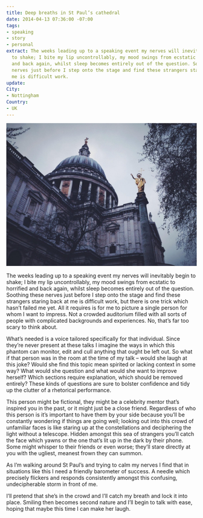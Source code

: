 ```yaml
---
title: Deep breaths in St Paul’s cathedral
date: 2014-04-13 07:36:00 -07:00
tags:
- speaking
- story
- personal
extract: The weeks leading up to a speaking event my nerves will inevitably begin
  to shake; I bite my lip uncontrollably, my mood swings from ecstatic to horrified
  and back again, whilst sleep becomes entirely out of the question. Soothing these
  nerves just before I step onto the stage and find these strangers staring back at
  me is difficult work.
update: 
City:
- Nottingham
Country:
- UK
---
```


![St Paul’s cathedral](/uploads/st-pauls.jpg)

The weeks leading up to a speaking event my nerves will inevitably begin to shake; I bite my lip uncontrollably, my mood swings from ecstatic to horrified and back again, whilst sleep becomes entirely out of the question. Soothing these nerves just before I step onto the stage and find these strangers staring back at me is difficult work, but there is one trick which hasn’t failed me yet. All it requires is for me to picture a single person for whom I want to impress. Not a crowded auditorium filled with all sorts of people with complicated backgrounds and experiences. No, that’s far too scary to think about.

What’s needed is a voice tailored specifically for that individual. Since they’re never present at these talks I imagine the ways in which this phantom can monitor, edit and cull anything that ought be left out. So what if that person was in the room at the time of my talk – would she laugh at this joke? Would she find this topic mean spirited or lacking context in some way? What would she question and what would she want to improve herself? Which sections require explanation, which should be removed entirely? These kinds of questions are sure to bolster confidence and tidy up the clutter of a rhetorical performance.

This person might be fictional, they might be a celebrity mentor that’s inspired you in the past, or it might just be a close friend. Regardless of who this person is it’s important to have them by your side because you’ll be constantly wondering if things are going well; looking out into this crowd of unfamiliar faces is like staring up at the constellations and deciphering the light without a telescope. Hidden amongst this sea of strangers you’ll catch the face which yawns or the one that’s lit up in the dark by their phone. Some might whisper to their friends or even worse; they’ll stare directly at you with the ugliest, meanest frown they can summon.

As I’m walking around St Paul’s and trying to calm my nerves I find that in situations like this I need a friendly barometer of success. A needle which precisely flickers and responds consistently amongst this confusing, undecipherable storm in front of me.

I’ll pretend that she’s in the crowd and I’ll catch my breath and lock it into place. Smiling then becomes second nature and I’ll begin to talk with ease, hoping that maybe this time I can make her laugh.
